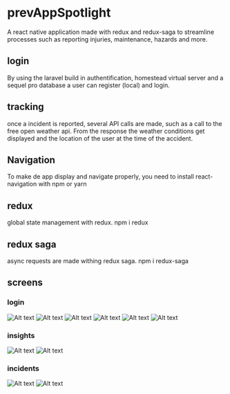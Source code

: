# prevAppSpotlight

A react native application made with redux and redux-saga to streamline processes such as reporting
injuries, maintenance, hazards and more.

## login

By using the laravel build in authentification, 
homestead virtual server and a sequel pro database a user can register (local) and login.

## tracking

once a incident is reported, several API calls are made, such as a call to the free open weather api. From the response the 
weather conditions get displayed and the location of the user at the time of the accident. 

## Navigation

To make de app display and navigate properly, you need to install react-navigation with npm or yarn

## redux

global state management with redux. npm i redux

## redux saga

async requests are made withing redux saga. npm i redux-saga

## screens
### login
![Alt text](https://github.com/JonasDreessen/prevAppSpotlight/blob/master/img/screenshots/Login.png)
![Alt text](https://github.com/JonasDreessen/prevAppSpotlight/blob/master/img/screenshots/Login-1.png)
![Alt text](https://github.com/JonasDreessen/prevAppSpotlight/blob/master/img/screenshots/Login-2.png)
![Alt text](https://github.com/JonasDreessen/prevAppSpotlight/blob/master/img/screenshots/Login-3.png)
![Alt text](https://github.com/JonasDreessen/prevAppSpotlight/blob/master/img/screenshots/Login-phonenumber.png)
![Alt text](https://github.com/JonasDreessen/prevAppSpotlight/blob/master/img/screenshots/Login-phonenumber-succes.png)

### insights
![Alt text](https://github.com/JonasDreessen/prevAppSpotlight/blob/master/img/screenshots/insights-empty.png)
![Alt text](https://github.com/JonasDreessen/prevAppSpotlight/blob/master/img/screenshots/insights.png)

### incidents 

![Alt text](https://github.com/JonasDreessen/prevAppSpotlight/blob/master/img/screenshots/incidents-empty.png)
![Alt text](https://github.com/JonasDreessen/prevAppSpotlight/blob/master/img/screenshots/incidents.png)
